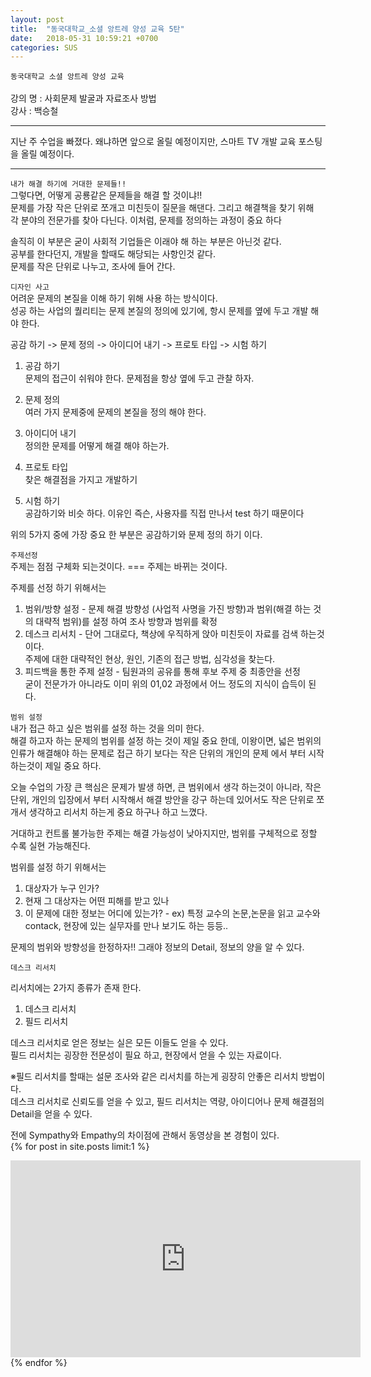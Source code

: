 ```yaml
---
layout: post
title:  "동국대학교_소셜 앙트레 양성 교육 5탄"
date:   2018-05-31 10:59:21 +0700
categories: SUS
---
```

`동국대학교 소셜 앙트레 양성 교육`<br>
<br>
강의 명 : 사회문제 발굴과 자료조사 방법  <br>
강사    : 백승철  <br>

---
지난 주 수업을 빠졌다. 왜냐하면 앞으로 올릴 예정이지만, 스마트 TV 개발 교육 포스팅을 올릴 예정이다.<br>

---
`내가 해결 하기에 거대한 문제들!!`<br>
그렇다면, 어떻게 공룡같은 문제들을 해결 할 것이냐!! <br>
문제를 가장 작은 단위로 쪼개고 미친듯이 질문을 해댄다. 그리고 해결책을 찾기 위해 <br>
각 분야의 전문가를 찾아 다닌다. 이처럼, 문제를 정의하는 과정이 중요 하다 <br>

솔직히 이 부분은 굳이 사회적 기업들은 이래야 해 하는 부분은 아닌것 같다.<br>
공부를 한다던지, 개발을 할때도 해당되는 사항인것 같다. <br>
문제를 작은 단위로 나누고, 조사에 들어 간다. <br>

`디자인 사고`<br>
어려운 문제의 본질을 이해 하기 위해 사용 하는 방식이다. <br>
성공 하는 사업의 퀄리티는 문제 본질의 정의에 있기에, 항시 문제를 옆에 두고 개발 해야 한다. <br>

공감 하기 -> 문제 정의  -> 아이디어 내기  -> 프로토 타입 -> 시험 하기 <br>

01. 공감 하기  <br>
문제의 접근이 쉬워야 한다. 문제점을 항상 옆에 두고 관찰 하자. <br>

02. 문제 정의  <br>
여러 가지 문제중에 문제의 본질을 정의 해야 한다. <br>

03. 아이디어 내기 <br>
정의한 문제를 어떻게 해결 해야 하는가. <br>

04. 프로토 타입 <br>
찾은 해결점을 가지고 개발하기 <br>

05. 시험 하기 <br>
공감하기와 비슷 하다. 이유인 즉슨, 사용자를 직접 만나서 test 하기 때문이다 <br>

위의 5가지 중에 가장 중요 한 부분은 공감하기와 문제 정의 하기 이다. <br>

`주제선정`<br>
주제는 점점 구체화 되는것이다. === 주제는 바뀌는 것이다. <br>

주제를 선정 하기 위해서는 <br>
01. 범위/방향 설정 - 문제 해결 방향성 (사업적 사명을 가진 방향)과 범위(해결 하는 것의 대략적 범위)를 설정 하여 조사 방향과 범위를 확정 <br>
02. 데스크 리서치  - 단어 그대로다, 책상에 우직하게 앉아 미친듯이 자료를 검색 하는것이다. <br>
주제에 대한 대략적인 현상, 원인, 기존의 접근 방법, 심각성을 찾는다. <br>
03. 피드백을 통한 주제 설정 - 팀원과의 공유를 통해 후보 주제 중 최종안을 선정 <br>
굳이 전문가가 아니라도 이미 위의 01,02  과정에서 어느 정도의 지식이 습득이 된다. <br>

`범위 설정`<br>
내가 접근 하고 싶은 범위를 설정 하는 것을 의미 한다. <br>
해결 하고자 하는 문제의 범위를 설정 하는 것이 제일 중요 한데, 이왕이면, 넓은 범위의 인류가 해결해야 하는 문제로 접근 하기 보다는 작은 단위의 개인의 문제 에서 부터 시작하는것이 제일 중요 하다. <br>

오늘 수업의 가장 큰 핵심은 문제가 발생 하면, 큰 범위에서 생각 하는것이 아니라, 작은 단위, 개인의 입장에서 부터 시작해서 해결 방안을 강구 하는데 있어서도 작은 단위로 쪼개서 생각하고 리서치 하는게 중요 하구나 하고 느꼈다. <br>

거대하고 컨트롤 불가능한 주제는 해결 가능성이 낮아지지만, 범위를 구체적으로 정할 수록 실현 가능해진다. <br>

범위를 설정 하기 위해서는 <br>
01. 대상자가 누구 인가? <br>
02. 현재 그 대상자는 어떤 피해를 받고 있나<br>
03. 이 문제에 대한 정보는 어디에 있는가? - ex) 특정 교수의 논문,논문을 읽고 교수와 contack, 현장에 있는 실무자를 만나 보기도 하는 등등.. <br>

문제의 범위와 방향성을 한정하자!! 그래야 정보의  Detail, 정보의 양을 알 수 있다.<br>

`데스크 리서치`<br>

리서치에는 2가지 종류가 존재 한다. <br>
1. 데스크 리서치 <br>
2. 필드 리서치 <br>

데스크 리서치로 얻은 정보는 실은 모든 이들도 얻을 수 있다. <br>
필드 리서치는 굉장한 전문성이 필요 하고, 현장에서 얻을 수 있는 자료이다.<br>

※필드 리서치를 할때는 설문 조사와 같은 리서치를 하는게 굉장히 안좋은 리서치 방법이다.<br>
데스크 리서치로 신뢰도를 얻을 수 있고, 필드 리서치는 역량, 아이디어나 문제 해결점의 Detail을 얻을 수 있다.<br>

전에 Sympathy와 Empathy의 차이점에 관해서 동영상을 본 경험이 있다.<br>
{% for post in site.posts limit:1 %}
<iframe width="560" height="315" src="https://www.youtube-nocookie.com/embed/W9YSNpkPJI4" frameborder="0" allow="autoplay; encrypted-media" allowfullscreen></iframe>
{% endfor %}<br>
